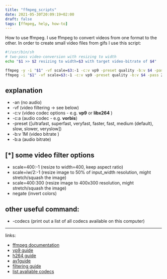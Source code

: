```yaml
---
title: "ffmpeg_scripts"
date: 2021-05-30T20:09:19+02:00
draft: false
tags: [ffmpeg, help, how-to]
---
```


How to use ffmpeg. 
I use ffmpeg to convert videos from one format to the other. In order to create small video files from gifs I use this script:

```bash
#!/usr/bin/sh
# two-pass video-conversion with resizing to width 
echo "$1 >> $2 resizing to width=$3 with target video-bitrate of $4"

ffmpeg -y -i "$1" -vf scale=$3:-1 -c:v vp9 -preset quality -b:v $4 -pass 1 -an -auto-alt-ref 0 -f webm /dev/null && \
ffmpeg -i "$1" -vf scale=$3:-1 -c:v vp9 -preset quality -b:v $4 -pass 2 -an -auto-alt-ref 0 $2
```

## explanation
- -an (no audio)
- -vf (video filtering -> see below)
- -c:v (video codec options - e.g. **vp9** or **libx264** )
- -c:a (audio codec - e.g. **vorbis**)
- -preset ([ultrafast, superfast, veryfast, faster, fast, medium (default), slow, slower, veryslow])
- -b:v 1M (video bitrate )
- -b:a (audio bitrate)

## [*] some video filter options
- scale=400:-1 (resize to width=400, keep aspect ratio)
- scale=iw/2:-1 (resize image to 50% of input_width resolution, might stretch/squash the image)
- scale=400:300 (resize image to 400x300 resolution, might stretch/squash the image)
- negate (invert colors)

## other useful command: 
- -codecs (print out a list of all codecs available on this computer) 

---
links:
- [ffmpeg documentation](https://ffmpeg.org/documentation.html)
- [vp9 guide](https://trac.ffmpeg.org/wiki/Encode/VP9)
- [h264 guide](https://trac.ffmpeg.org/wiki/Encode/H.264)
- [av1guide](https://trac.ffmpeg.org/wiki/Encode/AV1)
- [filtering guide](https://trac.ffmpeg.org/wiki/FilteringGuide)
- [list avaliable codecs](https://write.corbpie.com/ffmpeg-list-all-codecs-encoders-decoders-and-formats/)